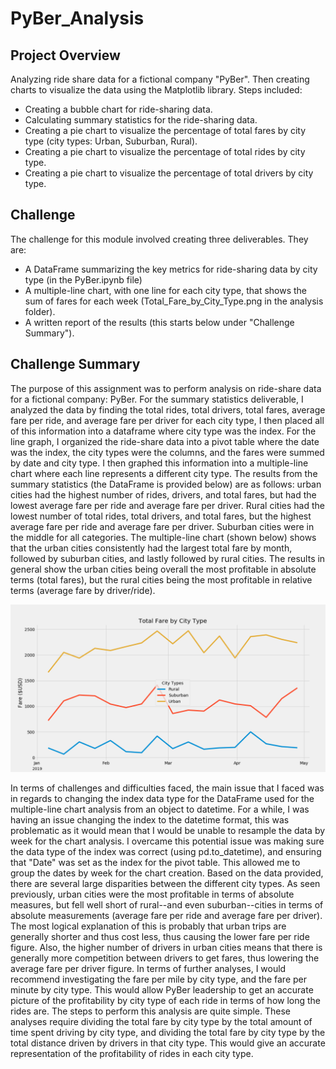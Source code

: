 # PyBer_Analysis
## Project Overview
Analyzing ride share data for a fictional company "PyBer". Then creating charts to visualize the data using the Matplotlib library. Steps included:
  - Creating a bubble chart for ride-sharing data.
  - Calculating summary statistics for the ride-sharing data.
  - Creating a pie chart to visualize the percentage of total fares by city type (city types: Urban, Suburban, Rural).
  - Creating a pie chart to visualize the percentage of total rides by city type.
  - Creating a pie chart to visualize the percentage of total drivers by city type.
  
## Challenge
The challenge for this module involved creating three deliverables. They are:
  - A DataFrame summarizing the key metrics for ride-sharing data by city type (in the PyBer.ipynb file)
  - A multiple-line chart, with one line for each city type, that shows the sum of fares for each week (Total_Fare_by_City_Type.png in the     analysis folder).
  - A written report of the results (this starts below under "Challenge Summary").

## Challenge Summary
  The purpose of this assignment was to perform analysis on ride-share data for a fictional company: PyBer. For the summary statistics deliverable, I analyzed the data by finding the total rides, total drivers, total fares, average fare per ride, and average fare per driver for each city type, I then placed all of this information into a dataframe where city type was the index. For the line graph, I organized the ride-share data into a pivot table where the date was the index, the city types were the columns, and the fares were summed by date and city type. I then graphed this information into a multiple-line chart where each line represents a different city type. The results from the summary statistics (the DataFrame is provided below) are as follows: urban cities had the highest number of rides, drivers, and total fares, but had the lowest average fare per ride and average fare per driver. Rural cities had the lowest number of total rides, total drivers, and total fares, but the highest average fare per ride and average fare per driver. Suburban cities were in the middle for all categories. The multiple-line chart (shown below) shows that the urban cities consistently had the largest total fare by month, followed by suburban cities, and lastly followed by rural cities. The results in general show the urban cities being overall the most profitable in absolute terms (total fares), but the rural cities being the most profitable in relative terms (average fare by driver/ride).

![](https://github.com/freddilly/PyBer_Analysis/blob/master/analysis/Total_Fare_by_City_Type.png)

  In terms of challenges and difficulties faced, the main issue that I faced was in regards to changing the index data type for the DataFrame used for the multiple-line chart analysis from an object to datetime. For a while, I was having an issue changing the index to the datetime format, this was problematic as it would mean that I would be unable to resample the data by week for the chart analysis. I overcame this potential issue was making sure the data type of the index was correct (using pd.to_datetime), and ensuring that "Date" was set as the index for the pivot table. This allowed me to group the dates by week for the chart creation.
  Based on the data provided, there are several large disparities between the different city types. As seen previously, urban cities were the most profitable in terms of absolute measures, but fell well short of rural--and even suburban--cities in terms of absolute measurements (average fare per ride and average fare per driver). The most logical explanation of this is probably that urban trips are generally shorter and thus cost less, thus causing the lower fare per ride figure. Also, the higher number of drivers in urban cities means that there is generally more competition between drivers to get fares, thus lowering the average fare per driver figure. In terms of further analyses, I would recommend investigating the fare per mile by city type, and the fare per minute by city type. This would allow PyBer leadership to get an accurate picture of the profitability by city type of each ride in terms of how long the rides are. The steps to perform this analysis are quite simple. These analyses require dividing the total fare by city type by the total amount of time spent driving by city type, and dividing the total fare by city type by the total distance driven by drivers in that city type. This would give an accurate representation of the profitability of rides in each city type.
  
